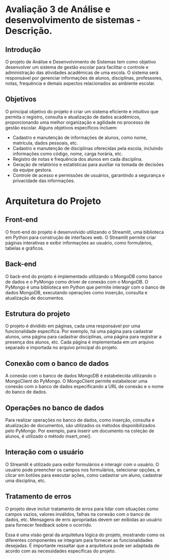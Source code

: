 # Avaliação 3 de Análise e desenvolvimento de sistemas - Descrição.

## Introdução

O projeto de Análise e Desenvolvimento de Sistemas tem como objetivo desenvolver um sistema de gestão escolar para facilitar o controle e administração das atividades acadêmicas de uma escola. O sistema será responsável por gerenciar informações de alunos, disciplinas, professores, notas, frequência e demais aspectos relacionados ao ambiente escolar.

## Objetivos

O principal objetivo do projeto é criar um sistema eficiente e intuitivo que permita o registro, consulta e atualização de dados acadêmicos, proporcionando uma melhor organização e agilidade no processo de gestão escolar. Alguns objetivos específicos incluem:

- Cadastro e manutenção de informações de alunos, como nome, matrícula, dados pessoais, etc.
- Cadastro e manutenção de disciplinas oferecidas pela escola, incluindo informações como código, nome, carga horária, etc.
- Registro de notas e frequência dos alunos em cada disciplina.
- Geração de relatórios e estatísticas para auxiliar na tomada de decisões da equipe gestora.
- Controle de acesso e permissões de usuários, garantindo a segurança e privacidade das informações.
# Arquitetura do Projeto

## Front-end
O front-end do projeto é desenvolvido utilizando o Streamlit, uma biblioteca em Python para construção de interfaces web. O Streamlit permite criar páginas interativas e exibir informações ao usuário, como formulários, tabelas e gráficos.

## Back-end
O back-end do projeto é implementado utilizando o MongoDB como banco de dados e o PyMongo como driver de conexão com o MongoDB. O PyMongo é uma biblioteca em Python que permite interagir com o banco de dados MongoDB, executando operações como inserção, consulta e atualização de documentos.

## Estrutura do projeto
O projeto é dividido em páginas, cada uma responsável por uma funcionalidade específica. Por exemplo, há uma página para cadastrar alunos, uma página para cadastrar disciplinas, uma página para registrar a presença dos alunos, etc. Cada página é implementada em um arquivo separado e importada no arquivo principal do projeto.

## Conexão com o banco de dados
A conexão com o banco de dados MongoDB é estabelecida utilizando o MongoClient do PyMongo. O MongoClient permite estabelecer uma conexão com o banco de dados especificando a URL de conexão e o nome do banco de dados.

## Operações no banco de dados
Para realizar operações no banco de dados, como inserção, consulta e atualização de documentos, são utilizados os métodos disponibilizados pelo PyMongo. Por exemplo, para inserir um documento na coleção de alunos, é utilizado o método insert_one().

## Interação com o usuário
O Streamlit é utilizado para exibir formulários e interagir com o usuário. O usuário pode preencher os campos nos formulários, selecionar opções, e clicar em botões para executar ações, como cadastrar um aluno, cadastrar uma disciplina, etc.

## Tratamento de erros
O projeto deve incluir tratamento de erros para lidar com situações como campos vazios, valores inválidos, falhas na conexão com o banco de dados, etc. Mensagens de erro apropriadas devem ser exibidas ao usuário para fornecer feedback sobre o ocorrido.

Essa é uma visão geral da arquitetura lógica do projeto, mostrando como os diferentes componentes se integram para fornecer as funcionalidades desejadas. É importante ressaltar que a arquitetura pode ser adaptada de acordo com as necessidades específicas do projeto.
